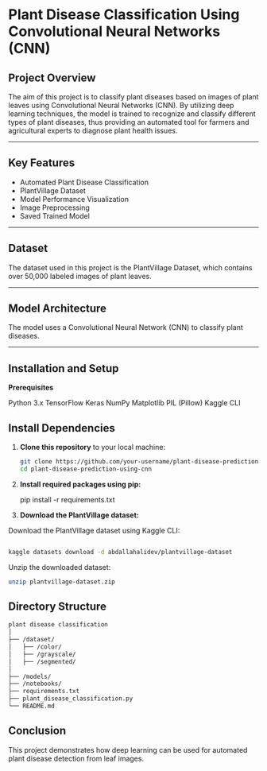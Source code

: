 # Plant Disease Classification Using Convolutional Neural Networks (CNN)

## Project Overview

The aim of this project is to classify plant diseases based on images of plant leaves using Convolutional Neural Networks (CNN). By utilizing deep learning techniques, the model is trained to recognize and classify different types of plant diseases, thus providing an automated tool for farmers and agricultural experts to diagnose plant health issues.


---


## Key Features

- Automated Plant Disease Classification
- PlantVillage Dataset
- Model Performance Visualization
- Image Preprocessing
- Saved Trained Model


---


## Dataset
The dataset used in this project is the PlantVillage Dataset, which contains over 50,000 labeled images of plant leaves.

---

## Model Architecture
The model uses a Convolutional Neural Network (CNN) to classify plant diseases.

---

## Installation and Setup

**Prerequisites**

Python 3.x
TensorFlow
Keras
NumPy
Matplotlib
PIL (Pillow)
Kaggle CLI


## Install Dependencies

1. **Clone this repository** to your local machine:
   ```bash
   git clone https://github.com/your-username/plant-disease-prediction-using-cnn.git
   cd plant-disease-prediction-using-cnn

   
2. **Install required packages using pip:**


    
    pip install -r requirements.txt
   
   
3. **Download the PlantVillage dataset:**

Download the PlantVillage dataset using Kaggle CLI:

```bash

kaggle datasets download -d abdallahalidev/plantvillage-dataset

```

Unzip the downloaded dataset:

```bash
unzip plantvillage-dataset.zip


```

## Directory Structure

```bash
plant disease classification
│
├── /dataset/                 
│   ├── /color/               
│   ├── /grayscale/           
│   ├── /segmented/           
│
├── /models/                  
├── /notebooks/               
├── requirements.txt          
├── plant_disease_classification.py  
└── README.md                 

```



## Conclusion

This project demonstrates how deep learning can be used for automated plant disease detection from leaf images. 




















